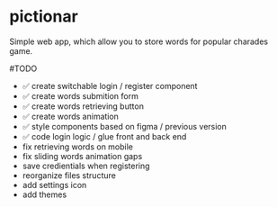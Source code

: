 # pictionar
Simple web app, which allow you to store words for popular charades game.

#TODO
- ✅	create switchable login / register component
- ✅ create words submition form
- ✅	create words retrieving button
- ✅	create words animation
- ✅	style components based on figma / previous version
- ✅	code login logic / glue front and back end
- fix retrieving words on mobile
- fix sliding words animation gaps
- save credientials when registering
- reorganize files structure
- add settings icon
- add themes
